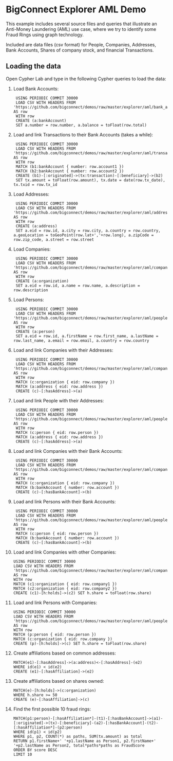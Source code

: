 # BigConnect Explorer AML Demo

This example includes several source files and queries that illustrate an Anti-Money Laundering (AML) use case, 
where we try to identify some Fraud Rings using graph technology.

Included are data files (csv format) for People, Companies, Addresses, Bank Accounts, Shares of company stock, and financial Transactions.

## Loading the data
Open Cypher Lab and type in the following Cypher queries to load the data:

1. Load Bank Accounts:

        USING PERIODIC COMMIT 30000
        LOAD CSV WITH HEADERS FROM 'https://github.com/bigconnect/demos/raw/master/explorer/aml/bank_accounts.csv' AS row
        WITH row
        CREATE (a:bankAccount) 
        SET a.number = row.number, a.balance = toFloat(row.total)

2. Load and link Transactions to their Bank Accounts (takes a while):

        USING PERIODIC COMMIT 30000
        LOAD CSV WITH HEADERS FROM 'https://github.com/bigconnect/demos/raw/master/explorer/aml/transactions.csv' AS row
        WITH row
        MATCH (b1:bankAccount { number: row.account1 })
        MATCH (b2:bankAccount { number: row.account2 })
        CREATE (b1)-[:originated]->(tx:transaction)-[:beneficiary]->(b2)
        SET tx.amount = toFloat(row.amount), tx.date = date(row.tx_date), tx.txid = row.tx_id

3. Load Addresses:

        USING PERIODIC COMMIT 30000
        LOAD CSV WITH HEADERS FROM 'https://github.com/bigconnect/demos/raw/master/explorer/aml/addresses.csv' AS row
        WITH row
        CREATE (a:address) 
        SET a.eid = row.id, a.city = row.city, a.country = row.country, a.geoLocation = toGeoPoint(row.lat+','+row.long), a.zipCode = row.zip_code, a.street = row.street

4. Load Companies:

        USING PERIODIC COMMIT 30000
        LOAD CSV WITH HEADERS FROM 'https://github.com/bigconnect/demos/raw/master/explorer/aml/companies.csv' AS row
        WITH row
        CREATE (a:organization) 
        SET a.eid = row.id, a.name = row.name, a.description = row.description

5. Load Persons:

        USING PERIODIC COMMIT 30000
        LOAD CSV WITH HEADERS FROM 'https://github.com/bigconnect/demos/raw/master/explorer/aml/people.csv' AS row
        WITH row
        CREATE (a:person) 
        SET a.eid = row.id, a.firstName = row.first_name, a.lastName = row.last_name, a.email = row.email, a.country = row.country

6. Load and link Companies with their Addresses:

        USING PERIODIC COMMIT 30000
        LOAD CSV WITH HEADERS FROM 'https://github.com/bigconnect/demos/raw/master/explorer/aml/companies_addresses.csv' AS row
        WITH row
        MATCH (c:organization { eid: row.company })
        MATCH (a:address { eid: row.address })
        CREATE (c)-[:hasAddress]->(a)
        
7. Load and link People with their Addresses:

        USING PERIODIC COMMIT 30000
        LOAD CSV WITH HEADERS FROM 'https://github.com/bigconnect/demos/raw/master/explorer/aml/people_addresses.csv' AS row
        WITH row
        MATCH (c:person { eid: row.person })
        MATCH (a:address { eid: row.address })
        CREATE (c)-[:hasAddress]->(a)
        
8. Load and link Companies with their Bank Accounts:

        USING PERIODIC COMMIT 30000
        LOAD CSV WITH HEADERS FROM 'https://github.com/bigconnect/demos/raw/master/explorer/aml/companies_accounts.csv' AS row
        WITH row
        MATCH (c:organization { eid: row.company })
        MATCH (b:bankAccount { number: row.account })
        CREATE (c)-[:hasBankAccount]->(b)

9. Load and link Persons with their Bank Accounts:

        USING PERIODIC COMMIT 30000
        LOAD CSV WITH HEADERS FROM 'https://github.com/bigconnect/demos/raw/master/explorer/aml/people_accounts.csv' AS row
        WITH row
        MATCH (c:person { eid: row.person })
        MATCH (b:bankAccount { number: row.account })
        CREATE (c)-[:hasBankAccount]->(b)

10. Load and link Companies with other Companies:

        USING PERIODIC COMMIT 30000
        LOAD CSV WITH HEADERS FROM 'https://github.com/bigconnect/demos/raw/master/explorer/aml/companies_shares.csv' AS row
        WITH row
        MATCH (c1:organization { eid: row.company1 })
        MATCH (c2:organization { eid: row.company2 })
        CREATE (c1)-[h:holds]->(c2) SET h.share = toFloat(row.share)

11. Load and link Persons with Companies:

        USING PERIODIC COMMIT 30000
        LOAD CSV WITH HEADERS FROM 'https://github.com/bigconnect/demos/raw/master/explorer/aml/people_shares.csv' AS row
        WITH row
        MATCH (p:person { eid: row.person })
        MATCH (c:organization { eid: row.company })
        CREATE (p)-[h:holds]->(c) SET h.share = toFloat(row.share)

12. Create affiliations based on common addresses:

        MATCH(e1)-[:hasAddress]->(a:address)<-[:hasAddress]-(e2) 
        WHERE id(e1) < id(e2)
        CREATE (e1)-[:hasAffiliation]->(e2)

13. Create affiliations based on shares owned:

        MATCH(e)-[h:holds]->(c:organization) 
        WHERE h.share >= 50 
        CREATE (e)-[:hasAffiliation]->(c)

14. Find the first possible 10 fraud rings:

        MATCH(p1:person)-[:hasAffiliation*]-(t1)-[:hasBankAccount]->(a1)-[:originated]->(tx)-[:beneficiary]-(a2)-[:hasBankAccount]-(t2)-[:hasAffiliation*]-(p2:person) 
        WHERE id(p1) < id(p2) 
        WHERE p1, p2, COUNT(*) as paths, SUM(tx.amount) as total
        RETURN p1.firstName+' '+p1.lastName as Person1, p2.firstName+' '+p2.lastName as Person2, total*paths*paths as FraudScore
        ORDER BY score DESC
        LIMIT 10
        
